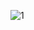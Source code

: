 ![1](https://user-images.githubusercontent.com/98590771/181672322-34ab0cf9-31c1-4774-8fc5-36beb5758bea.png)
